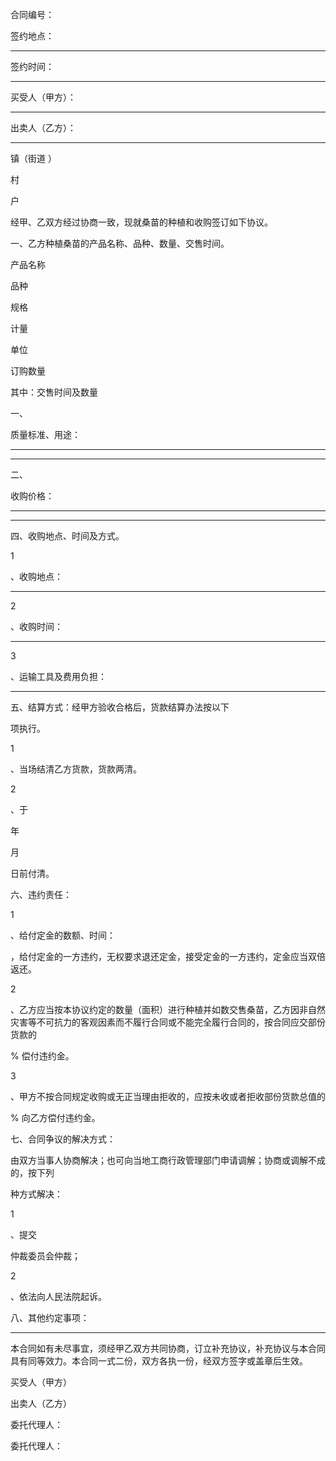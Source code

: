 
 



合同编号：




签约地点：


                            

         
______






签约时间：


                            

         
______






买受人（甲方）：


                            

   
______






出卖人（乙方）：


     
_____
   


镇（街道
）

          


村


         




 

户




经甲、乙双方经过协商一致，现就桑苗的种植和收购签订如下协议。




一、乙方种植桑苗的产品名称、品种、数量、交售时间。







 

  

   

产品名称





   

品种





   

规格





   

计量




单位





   

订购数量





   

其中：交售时间及数量





  

  

   

 



   

 



   

 



   

 



   

 



   

 



  

  

   

 



   

 



   

 



   

 



   

 



   

 



   

 



   

 



   

 



   

 



   

 



  

  

   

 



   

 



   

 



   

 



   

 



   

 



   

 



   

 



   

 



   

 



   

 



  

  

   

 



   

 



   

 



   

 



   

 



   

 



   

 



   

 



   

 



   

 



   

 



  

  

   

 



   

 



   

 



   

 



   

 



   

 



   

 



   

 



   

 



   

 



   

 



  

 






一、



         


质量标准、用途：
_________________________________________________



_________________________________________________________________________



二、



         


收购价格：
_______________________________________________________



_________________________________________________________________________


四、收购地点、时间及方式。




1

、收购地点：
_______________________________________________________

                   





2

、收购时间：
_______________________________________________________

                     





3

、运输工具及费用负担：
_____________________________________________



五、结算方式：经甲方验收合格后，货款结算办法按以下


     


项执行。




1

、当场结清乙方货款，货款两清。




2

、于


         

 


年


        


月


        


日前付清。




六、违约责任：




1

、给付定金的数额、时间：


                                       


，给付定金的一方违约，无权要求退还定金，接受定金的一方违约，定金应当双倍返还。




2

、乙方应当按本协议约定的数量（面积）进行种植并如数交售桑苗，乙方因非自然灾害等不可抗力的客观因素而不履行合同或不能完全履行合同的，按合同应交部份货款的


      



%
偿付违约金。




3

、甲方不按合同规定收购或无正当理由拒收的，应按未收或者拒收部份货款总值的


    

 



%
向乙方偿付违约金。




七、合同争议的解决方式：




由双方当事人协商解决；也可向当地工商行政管理部门申请调解；协商或调解不成的，按下列


        


种方式解决：




1

、提交


             


仲裁委员会仲裁；




2

、依法向人民法院起诉。




八、其他约定事项：
___________________________________________________



本合同如有未尽事宜，须经甲乙双方共同协商，订立补充协议，补充协议与本合同具有同等效力。本合同一式二份，双方各执一份，经双方签字或盖章后生效。




 


买受人（甲方）


                       




   

出卖人（乙方）






                           






委托代理人：


                         




   

委托代理人：


                              






 


 


 

 
 
 
 
 
  


  
 

  


  


  
 
 
 
 

